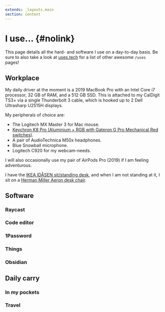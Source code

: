 ```yaml
---
extends: _layouts.main
section: content
---
```


# I use... {#nolink}

This page details all the hard- and software I use on a day-to-day basis. Be sure to also take a look
at [uses.tech](https://uses.tech) for a list of other awesome `/uses` pages!

## Workplace

My daily driver at the moment is a 2019 MacBook Pro with an Intel Core i7 processor, 32 GB of RAM, and a 512 GB SSD.
This is attached to my CalDigit TS3+ via a single Thunderbolt 3 cable, which is hooked up to 2 Dell Ultrasharp U2515H
displays.

My peripherals of choice are:

- The Logitech MX Master 3 for Mac mouse.
- [Keychron K8 Pro (Aluminium + RGB with Gateron G Pro Mechanical Red switches)](https://www.keychron.com/products/keychron-k8-pro-qmk-via-wireless-mechanical-keyboard?variant=40024462327897).
- A pair of AudioTechnica M50x headphones.
- Blue Snowball microphone.
- Logitech C920 for my webcam-needs.

I will also occasionally use my pair of AirPods Pro (2019) if I am feeling adventurous.

I have the [IKEA IDÅSEN sit/standing desk](https://www.ikea.com/us/en/p/idasen-desk-sit-stand-black-dark-gray-s79280998/), 
and when I am not standing at it, I sit on a [Herman Miller Aeron desk chair](https://store.hermanmiller.com/gaming-chairs/aeron-gaming-chair/2521927.html).

## Software

### Raycast

### Code editor

### 1Password

### Things

### Obsidian

## Daily carry

### In my pockets

### Travel
